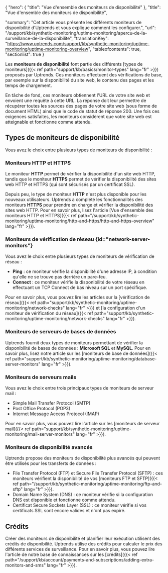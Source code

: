 {
"hero": {
"title": "Vue d'ensemble des moniteurs de disponibilité"
},
"title": "Vue d'ensemble des moniteurs de disponibilité",

"summary": "Cet article vous présente les différents moniteurs de disponibilité d'Uptrends et vous explique comment les configurer.",
"url": "/support/kb/synthetic-monitoring/uptime-monitoring/apercu-de-la-surveillance-de-la-disponibilite",
"translationKey": "https://www.uptrends.com/support/kb/synthetic-monitoring/uptime-monitoring/uptime-monitoring-overview",
"tableofcontents": true,
"sectionlist": true
}

Les **moniteurs de disponibilité** font partie des différents [types de moniteurs]({{< ref path="support/kb/basics/monitor-types" lang="fr" >}}) proposés par Uptrends. Ces moniteurs effectuent des vérifications de base, par exemple sur la disponibilité du site web, le contenu des pages et les temps de chargement.

En tâche de fond, ces moniteurs obtiennent l'URL de votre site web et envoient une requête à cette URL. La réponse doit leur permettre de récupérer toutes les sources des pages de votre site web (sous forme de document HTML) ainsi que le code de statut de réponse 200. Une fois ces exigences satisfaites, les moniteurs considèrent que votre site web est atteignable et fonctionne comme attendu.

## Types de moniteurs de disponibilité

Vous avez le choix entre plusieurs types de moniteurs de disponibilité :

### Moniteurs HTTP et HTTPS

Le moniteur **HTTP** permet de vérifier la disponibilité d'un site web HTTP, tandis que le moniteur **HTTPS** permet de vérifier la disponibilité des sites web HTTP et HTTPS (qui sont sécurisés par un certificat SSL).

Depuis peu, le type de moniteur **HTTP** n'est plus disponible pour les nouveaux utilisateurs. Uptrends a complété les fonctionnalités des moniteurs **HTTPS** pour prendre en charge et vérifier la disponibilité des sites web HTTP. Pour en savoir plus, lisez l'article [Vue d'ensemble des moniteurs HTTP et HTTPS]({{< ref path="/support/kb/synthetic-monitoring/uptime-monitoring/http-and-https/http-and-https-overview" lang="fr" >}}).

### Moniteurs de vérification de réseau {id="network-server-monitors"}

Vous avez le choix entre plusieurs types de moniteurs de vérification de réseau :

- **Ping** : ce moniteur vérifie la disponibilité d'une adresse IP, à condition qu'elle ne se trouve pas derrière un pare-feu.
- **Connect** : ce moniteur vérifie la disponibilité de votre réseau en effectuant un TCP Connect de bas niveau sur un port spécifique.

Pour en savoir plus, vous pouvez lire les articles sur la [vérification de réseau]({{< ref path="support/kb/synthetic-monitoring/uptime-monitoring/network-checks" lang="fr" >}}) et [la configuration d'un moniteur de vérification du réseau]({{< ref path="support/kb/synthetic-monitoring/uptime-monitoring/network-checks" lang="fr" >}}).

### Moniteurs de serveurs de bases de données

Uptrends fournit deux types de moniteurs permettant de vérifier la disponibilité de bases de données : **Microsoft SQL** et **MySQL**. Pour en savoir plus, lisez notre article sur les [moniteurs de base de données]({{< ref path="support/kb/synthetic-monitoring/uptime-monitoring/database-server-monitors" lang="fr" >}}).

### Moniteurs de serveurs mails

Vous avez le choix entre trois principaux types de moniteurs de serveur mail :

- Simple Mail Transfer Protocol (SMTP)
- Post Office Protocol (POP3)
- Internet Message Access Protocol (IMAP)

Pour en savoir plus, vous pouvez lire l'article sur les [moniteurs de serveur mail]({{< ref path="support/kb/synthetic-monitoring/uptime-monitoring/mail-server-monitors" lang="fr" >}}).

### Moniteurs de disponibilité avancés

Uptrends propose des moniteurs de disponibilité plus avancés qui peuvent être utilisés pour les transferts de données :

- File Transfer Protocol (FTP) et Secure File Transfer Protocol (SFTP) : ces moniteurs vérifient la disponibilité de vos [moniteurs FTP et SFTP]({{< ref path="/support/kb/synthetic-monitoring/uptime-monitoring/ftp-and-sftp" lang="fr" >}}).
- Domain Name System (DNS) : ce moniteur vérifie si la configuration DNS est disponible et fonctionne comme attendu.
- Certificat Secure Sockets Layer (SSL) : ce moniteur vérifie si vos certificats SSL sont encore valides et n'ont pas expiré.

## Crédits

Créer des moniteurs de disponibilité et planifier leur exécution utilisent des crédits de disponibilité. Uptrends utilise des crédits pour calculer le prix des différents services de surveillance. Pour en savoir plus, vous pouvez lire l'article de notre base de connaissances sur les [crédits]({{< ref path="/support/kb/account/payments-and-subscriptions/adding-extra-monitors-and-sms" lang="fr" >}}).
